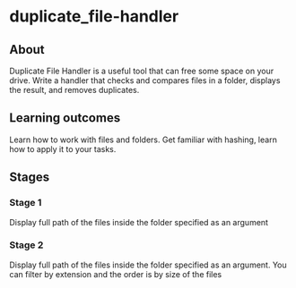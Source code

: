 # duplicate_file-handler

## About
Duplicate File Handler is a useful tool that can free some space on your drive. Write a handler that checks and compares files in a folder, displays the result, and removes duplicates.
## Learning outcomes
Learn how to work with files and folders. Get familiar with hashing, learn how to apply it to your tasks.
## Stages
### Stage 1
Display full path of the files inside the folder specified as an argument
### Stage 2
Display full path of the files inside the folder specified as an argument. You can filter by extension and the order is by size of the files

